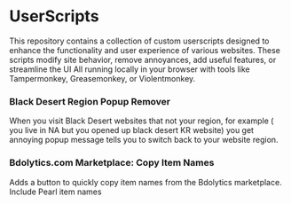 # UserScripts
This repository contains a collection of custom userscripts designed to enhance the functionality and user experience of various websites. These scripts modify site behavior, remove annoyances, add useful features, or streamline the UI
All running locally in your browser with tools like Tampermonkey, Greasemonkey, or Violentmonkey.

###  Black Desert Region Popup Remover
When you visit Black Desert websites that not your region, for example ( you live in NA but you opened up black desert KR website) you get annoying popup message tells you to switch back to your website region. 

###  Bdolytics.com Marketplace: Copy Item Names
Adds a button to quickly copy item names from the Bdolytics marketplace. Include Pearl item names
